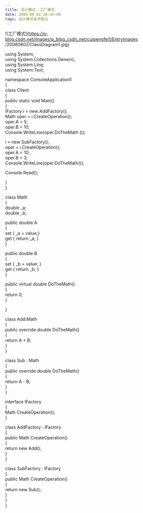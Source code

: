 ```yaml
---
title: 设计模式--工厂模式
date: 2008-08-02 20:34:00
tags: 设计模式读书笔记
---
```

![工厂模式](https://p-blog.csdn.net/images/p_blog_csdn_net/cuipengfei1/EntryImages
/20080802/ClassDiagram1.jpg)

using System;  
using System.Collections.Generic;  
using System.Linq;  
using System.Text;

namespace ConsoleApplication1  
{  
class Client  
{  
public static void Main()  
{  
IFactory i = new AddFactory();  
Math oper = i.CreateOperation();  
oper.A = 5;  
oper.B = 10;  
Console.WriteLine(oper.DoTheMath ());

i = new SubFactory();  
oper = i.CreateOperation();  
oper.A = 10;  
oper.B = 3;  
Console.WriteLine(oper.DoTheMath());

Console.Read();

}  
}

class Math  
{  
double _a;  
double _b;

public double A  
{  
set { _a = value;}  
get { return _a; }  
}

public double B  
{  
set { _b = value; }  
get { return _b; }  
}

public virtual double DoTheMath()  
{  
return 0;  
}  
  
}

class Add:Math  
{  
public override double DoTheMath()  
{  
return A + B;  
}  
}

class Sub : Math  
{  
public override double DoTheMath()  
{  
return A - B;  
}  
}

interface IFactory  
{  
Math CreateOperation();  
}

class AddFactory : IFactory  
{  
public Math CreateOperation()  
{  
return new Add();  
}  
}

class SubFactory : IFactory  
{  
public Math CreateOperation()  
{  
return new Sub();  
}  
}  
}  



